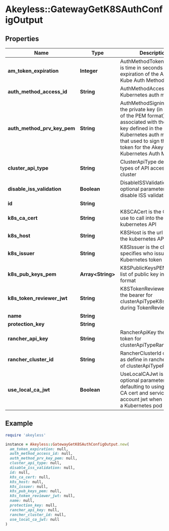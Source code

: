 # Akeyless::GatewayGetK8SAuthConfigOutput

## Properties

| Name | Type | Description | Notes |
| ---- | ---- | ----------- | ----- |
| **am_token_expiration** | **Integer** | AuthMethodTokenExpiration is time in seconds of expiration of the Akeyless Kube Auth Method token | [optional] |
| **auth_method_access_id** | **String** | AuthMethodAccessId of the Kubernetes auth method | [optional] |
| **auth_method_prv_key_pem** | **String** | AuthMethodSigningKey is the private key (in base64 of the PEM format) associated with the public key defined in the Kubernetes auth method, that used to sign the internal token for the Akeyless Kubernetes Auth Method | [optional] |
| **cluster_api_type** | **String** | ClusterApiType defines types of API access to cluster | [optional] |
| **disable_iss_validation** | **Boolean** | DisableISSValidation is optional parameter to disable ISS validation | [optional] |
| **id** | **String** |  | [optional] |
| **k8s_ca_cert** | **String** | K8SCACert is the CA Cert to use to call into the kubernetes API | [optional] |
| **k8s_host** | **String** | K8SHost is the url string for the kubernetes API | [optional] |
| **k8s_issuer** | **String** | K8SIssuer is the claim that specifies who issued the Kubernetes token | [optional] |
| **k8s_pub_keys_pem** | **Array&lt;String&gt;** | K8SPublicKeysPEM is the list of public key in PEM format | [optional] |
| **k8s_token_reviewer_jwt** | **String** | K8STokenReviewerJWT is the bearer for clusterApiTypeK8s, used during TokenReview API call | [optional] |
| **name** | **String** |  | [optional] |
| **protection_key** | **String** |  | [optional] |
| **rancher_api_key** | **String** | RancherApiKey the bear token for clusterApiTypeRancher | [optional] |
| **rancher_cluster_id** | **String** | RancherClusterId cluster id as define in rancher (in case of clusterApiTypeRancher) | [optional] |
| **use_local_ca_jwt** | **Boolean** | UseLocalCAJwt is an optional parameter to set defaulting to using the local CA cert and service account jwt when running in a Kubernetes pod | [optional] |

## Example

```ruby
require 'akeyless'

instance = Akeyless::GatewayGetK8SAuthConfigOutput.new(
  am_token_expiration: null,
  auth_method_access_id: null,
  auth_method_prv_key_pem: null,
  cluster_api_type: null,
  disable_iss_validation: null,
  id: null,
  k8s_ca_cert: null,
  k8s_host: null,
  k8s_issuer: null,
  k8s_pub_keys_pem: null,
  k8s_token_reviewer_jwt: null,
  name: null,
  protection_key: null,
  rancher_api_key: null,
  rancher_cluster_id: null,
  use_local_ca_jwt: null
)
```

